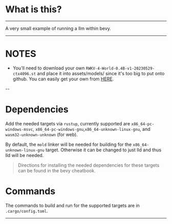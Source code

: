 # What is this?

---

A very small example of running a llm within bevy.

---

# NOTES

- You'll need to download your own `RWKV-4-World-0.4B-v1-20230529-ctx4096.st` and place it into assets/models/ since it's too big to put onto github. You can easily get your own from [HERE](https://github.com/cryscan/web-rwkv/blob/main/assets/models/RWKV-4-World-0.4B-v1-20230529-ctx4096.st).

--

# Dependencies

Add the needed targets via `rustup`, currently supported are `x86_64-pc-windows-msvc`, `x86_64-pc-windows-gnu`,`x86_64-unknown-linux-gnu`, and `wasm32-unknown-unknown` (for web).

By default, the `mold` linker will be needed for building for the `x86_64-unknown-linux-gnu` target. Otherwise it can be changed to just lld and thus lld will be needed.

> Directions for installing the needed dependencies for these targets can be found in the bevy cheatbook.

# Commands

The commands to build and run for the supported targets are in `.cargo/config.toml`.

---
